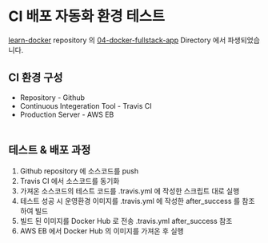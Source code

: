 # CI 배포 자동화 환경 테스트

[learn-docker](https://github.com/irostub/learn-docker) repository 의 [04-docker-fullstack-app](https://github.com/irostub/learn-docker/tree/master/04-docker-fullstack-app) Directory 에서 파생되었습니다.

## CI 환경 구성

- Repository - Github
- Continuous Integeration Tool - Travis CI
- Production Server - AWS EB  
  <br>

## 테스트 & 배포 과정

1. Github repository 에 소스코드를 push
2. Travis CI 에서 소스코드를 동기화
3. 가져온 소스코드의 테스트 코드를 .travis.yml 에 작성한 스크립트 대로 실행
4. 테스트 성공 시 운영환경 이미지를 .travis.yml 에 작성한 after_success 를 참조하여 빌드
5. 빌드 된 이미지를 Docker Hub 로 전송 .travis.yml after_success 참조
6. AWS EB 에서 Docker Hub 의 이미지를 가져온 후 실행
